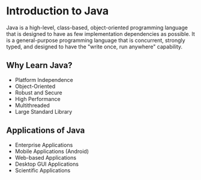 # Introduction to Java

Java is a high-level, class-based, object-oriented programming language that is designed to have as few implementation dependencies as possible. It is a general-purpose programming language that is concurrent, strongly typed, and designed to have the "write once, run anywhere" capability.

## Why Learn Java?

- Platform Independence
- Object-Oriented
- Robust and Secure
- High Performance
- Multithreaded
- Large Standard Library

## Applications of Java

- Enterprise Applications
- Mobile Applications (Android)
- Web-based Applications
- Desktop GUI Applications
- Scientific Applications

